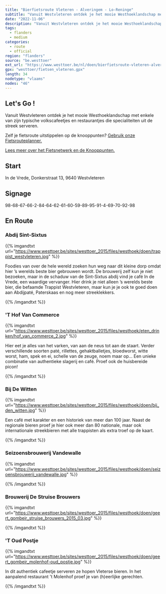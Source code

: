 ```yaml
---
title: "Bierfietsroute Vleteren - Alveringem - Lo-Reninge"
subtitle: "Vanuit Westvleteren ontdek je het mooie Westhoeklandschap met enkele van zijn typische volkscafeetjes en restaurantjes die specialiteiten uit de streek serveren"
date: "2022-11-06"
description: "Vanuit Westvleteren ontdek je het mooie Westhoeklandschap met enkele van zijn typische volkscafeetjes en restaurantjes die specialiteiten uit de streek serveren" 
tags:
  - flanders
  - medium
categories: 
  - route
  - official
region: "flanders"
source: "be.westtoer"
ext_url: "https://www.westtoer.be/nl/doen/bierfietsroute-vleteren-alveringem-lo-reninge"
gpx: "westtoer/fietsen_vleteren.gpx"
length: 34
nodetype: "vlaams"
nodes: "46"
---
```


## Let's Go !

Vanuit Westvleteren ontdek je het mooie Westhoeklandschap met enkele van zijn typische volkscafeetjes en restaurantjes die specialiteiten uit de streek serveren. 

Zelf je fietsroute uitstippelen op de knooppunten? [Gebruik onze Fietsrouteplanner.](https://www.westtoer.be/nl/fietsrouteplanner)

[Lees meer over het Fietsnetwerk en de Knooppunten.](https://www.westtoer.be/nl/fietsrouteplanner)

## Start 

In de Vrede, Donkerstraat 13, 9640 Westvleteren

## Signage

98-68-67-66-2-84-64-62-61-60-59-89-95-91-4-69-70-92-98

## En Route

### Abdij Sint-Sixtus

{{% imgandtxt url="https://www.westtoer.be/sites/westtoer_2015/files/westhoek/doen/trappist_westvleteren.jpg" %}}

Foodies van over de hele wereld zoeken hun weg naar dit kleine dorp omdat hier ’s werelds beste bier gebrouwen wordt. De brouwerij zelf kun je niet bezoeken, maar in de schaduw van de Sint-Sixtus abdij vind je café In de Vrede, een waardige vervanger. Hier drink je niet alleen ’s werelds beste bier, die befaamde Trappist Westvleteren, maar kun je je ook te goed doen aan Abdijpaté, Paterskaas en nog meer streeklekkers.

{{% /imgandtxt %}}

### 'T Hof Van Commerce

{{% imgandtxt url="https://www.westtoer.be/sites/westtoer_2015/files/westhoek/eten_drinken/hof_van_commerce_2.jpg" %}}

Hier eet je alles van het varken, van aan de neus tot aan de staart. Verder verschillende soorten paté, rillettes, gehaktballetjes, bloedworst, witte worst, ham, spek en ei, schelle van de zeuge, noem maar op… Een unieke combinatie van authentieke slagerij en café. Proef ook de huisbereide picon!

{{% /imgandtxt %}}

### Bij De Witten

{{% imgandtxt url="https://www.westtoer.be/sites/westtoer_2015/files/westhoek/doen/bij_den_witten.jpg" %}}

Een café met karakter en een historiek van meer dan 100 jaar. Naast de regionale bieren proef je hier ook meer dan 80 nationale, maar ook internationale streekbieren met alle trappisten als extra troef op de kaart.

{{% /imgandtxt %}}

### Seizoensbrouwerij Vandewalle

{{% imgandtxt url="https://www.westtoer.be/sites/westtoer_2015/files/westhoek/doen/seizoensbrouwerij_vandewalle.jpg" %}}

{{% /imgandtxt %}}

### Brouwerij De Struise Brouwers

{{% imgandtxt url="https://www.westtoer.be/sites/westtoer_2015/files/westhoek/doen/geert_gombeir_struise_brouwers_2015_03.jpg" %}}

{{% /imgandtxt %}}

### 'T Oud Postje

{{% imgandtxt url="https://www.westtoer.be/sites/westtoer_2015/files/westhoek/doen/geert_gombeir_molenhof-oud_postje.jpg" %}}

In dit authentiek cafeetje serveren ze hopen Vleterse bieren. In het aanpalend restaurant 't Molenhof proef je van (h)eerlijke gerechten.

{{% /imgandtxt %}}